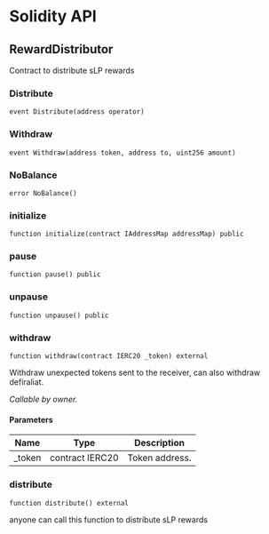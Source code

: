 # Solidity API

## RewardDistributor

Contract to distribute sLP rewards

### Distribute

```solidity
event Distribute(address operator)
```

### Withdraw

```solidity
event Withdraw(address token, address to, uint256 amount)
```

### NoBalance

```solidity
error NoBalance()
```

### initialize

```solidity
function initialize(contract IAddressMap addressMap) public
```

### pause

```solidity
function pause() public
```

### unpause

```solidity
function unpause() public
```

### withdraw

```solidity
function withdraw(contract IERC20 _token) external
```

Withdraw unexpected tokens sent to the receiver, can also withdraw defiraliat.

_Callable by owner._

#### Parameters

| Name | Type | Description |
| ---- | ---- | ----------- |
| _token | contract IERC20 | Token address. |

### distribute

```solidity
function distribute() external
```

anyone can call this function to distribute sLP rewards

